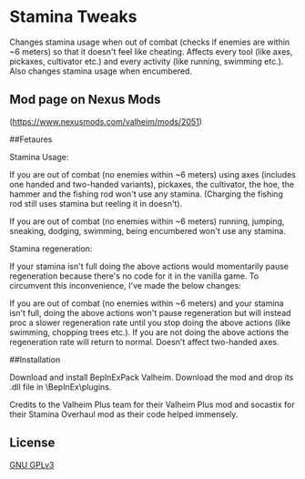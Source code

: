 # Stamina Tweaks

Changes stamina usage when out of combat (checks if enemies are within ~6 meters) so that it doesn't feel like cheating. Affects every tool (like axes, pickaxes, cultivator etc.) and every activity (like running, swimming etc.). Also changes stamina usage when encumbered.

## Mod page on Nexus Mods

(https://www.nexusmods.com/valheim/mods/2051)

##Fetaures

Stamina Usage:

If you are out of combat (no enemies within ~6 meters) using axes (includes one handed and two-handed variants), pickaxes, the cultivator, the hoe, the hammer and the fishing rod won't use any stamina. (Charging the fishing rod still uses stamina but reeling it in doesn't).

If you are out of combat (no enemies within ~6 meters) running, jumping, sneaking, dodging, swimming, being encumbered won't use any stamina.


Stamina regeneration:

If your stamina isn't full doing the above actions would momentarily pause regeneration because there's no code for it in the vanilla game. To circumvent this inconvenience, I've made the below changes:

If you are out of combat (no enemies within ~6 meters) and your stamina isn't full, doing the above actions won't pause regeneration but will instead proc a slower regeneration rate until you stop doing the above actions (like swimming, chopping trees etc.). If you are not doing the above actions the regeneration rate will return to normal. Doesn't affect two-handed axes.


##Installation

Download and install BepInExPack Valheim.
Download the mod and drop its .dll file in \BepInEx\plugins.

Credits to the Valheim Plus team for their Valheim Plus mod and socastix for their Stamina Overhaul mod as their code helped immensely.

## License

[GNU GPLv3](https://choosealicense.com/licenses/gpl-3.0/)
